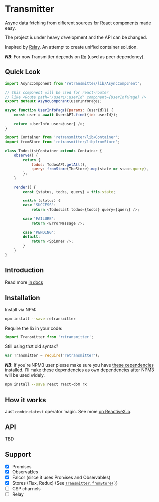 # Transmitter

Async data fetching from different sources for React components made easy.

The project is under heavy development and the API can be changed.

Inspired by [Relay](https://facebook.github.io/relay). An attempt to create unified container solution.

***NB***: For now Transmitter depends on [Rx](https://github.com/Reactive-Extensions/RxJS) (used as peer dependency).

## Quick Look

```javascript
import AsyncComponent from 'retransmitter/lib/AsyncComponent';

// this component will be used for react-router
// like <Route path="/users/:userId" component={UserInfoPage} />
export default AsyncComponent(UserInfoPage);

async function UserInfoPage({params: {userId}}) {
	const user = await UsersAPI.find({id: userId});

	return <UserInfo user={user} />;
}
```

```javascript
import Container from 'retransmitter/lib/Container';
import fromStore from 'retransmitter/lib/fromStore';

class TodosListContainer extends Container {
	observe() {
		return {
			todos: TodosAPI.getAll(),
			query: fromStore(TheStore).map(state => state.query),
		};
	}

	render() {
		const {status, todos, query} = this.state;

		switch (status) {
		case 'SUCCESS':
			return <TodosList todos={todos} query={query} />;

		case 'FAILURE':
			return <ErrorMessage />;

		case 'PENDING':
		default:
			return <Spinner />;
		}
	}
}
```

## Introduction

Read more [in docs](docs/Introduction.md)

## Installation

Install via NPM:

```bash
npm install --save retransmitter
```

Require the lib in your code:

```javascript
import Transmitter from 'retransmitter';
```

Still using that old syntax?

```javascript
var Transmitter = require('retransmitter');
```

***NB***: If you're NPM3 user please make sure you have [these dependencies](https://github.com/alexeyraspopov/retransmitter/blob/06e1fe52e6ffb4e409bd14a6adf5205ca9b1f7c1/package.json#L32-L34) installed. I'll make these dependencies as own dependencies after NPM3 will be used widely.

```bash
npm install --save react react-dom rx
```

## How it works

Just `combineLatest` operator magic. See more [on ReactiveX.io](http://reactivex.io/documentation/operators/combinelatest.html).

## API

TBD

## Support

 - [x] Promises
 - [x] Observables
 - [x] Falcor (since it uses Promises and Observables)
 - [x] Stores (Flux, Redux) (See [`Transmitter.fromStore()`](#transmitterfromstorestore))
 - [ ] CSP channels
 - [ ] Relay
